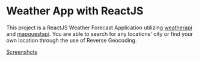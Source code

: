 # Weather App with ReactJS

This project is a ReactJS Weather Forecast Application utilizing [weatherapi](https://www.weatherapi.com/) and [mapquestapi](https://developer.mapquest.com/). You are able to search for any locations' city or find your own location through the use of Reverse Geocoding.

[Screenshots](/images/screenshot_1.png)
<img src="">
